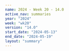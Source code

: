 ```yaml
---
name: 2024 - Week 20 - 14.0
active_nav: summaries
year: "2024"
week: "wk20"
version: "14.0"
start_date: "2024-05-13"
end_date: "2024-05-19"
layout: "summary"
---
```

